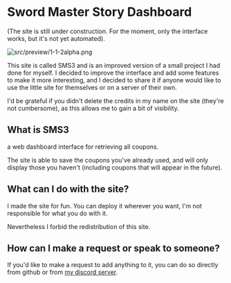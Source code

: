 # Sword Master Story Dashboard

(The site is still under construction. For the moment, only the interface works, but it's not yet automated).

![src/preview/1-1-2alpha.png](preview112alpha)

This site is called SMS3 and is an improved version of a small project I had done for myself. I decided to improve the interface and add some features to make it more interesting, and I decided to share it if anyone would like to use the little site for themselves or on a server of their own.

I'd be grateful if you didn't delete the credits in my name on the site (they're not cumbersome), as this allows me to gain a bit of visibility.

## What is SMS3
a web dashboard interface for retrieving all coupons.

The site is able to save the coupons you've already used, and will only display those you haven't (including coupons that will appear in the future).

## What can I do with the site?
I made the site for fun. You can deploy it wherever you want, I'm not responsible for what you do with it.

Nevertheless I forbid the redistribution of this site. 

## How can I make a request or speak to someone?
If you'd like to make a request to add anything to it, you can do so directly from github or from [my discord server](https://discord.gg/2HGYSAjsWy).
